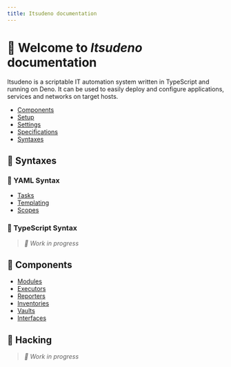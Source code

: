 ```yaml
---
title: Itsudeno documentation
---
```


# 🍣 Welcome to *Itsudeno* documentation

Itsudeno is a scriptable IT automation system written in TypeScript and running on Deno. It can be used to easily deploy and configure applications, services and networks on target hosts.

* [Components](/components)
* [Setup](/setup)
* [Settings](/settings)
* [Specifications](/specifications)
* [Syntaxes](/syntaxes)

## 🍥 Syntaxes

### 🍙 YAML Syntax

* [Tasks](/yaml/tasks)
* [Templating](/yaml/templating)
* [Scopes](/yaml/scopes)

### 🍘 TypeScript Syntax

> *🚧 Work in progress*

## 🍱 Components

* [Modules](/modules)
* [Executors](/executors)
* [Reporters](/reporters)
* [Inventories](/inventories)
* [Vaults](/vaults)
* [Interfaces](/interfaces)

## 🍳 Hacking

> *🚧 Work in progress*
